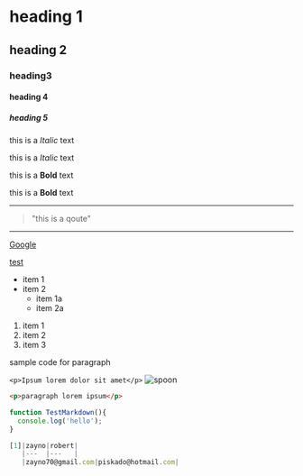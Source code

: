 
# heading 1
## heading 2
### heading3
#### heading 4
##### _heading 5_

this is a *Italic* text

this is a _Italic_ text

this is a **Bold** text

this is a __Bold__ text

---
>"this is a qoute"

___

[Google](http://www.google.com "google")

[test](test.md)
* item 1
* item 2
  * item 1a
  * item 2a


1. item 1
1. item 2
1. item 3

sample code for paragraph

`<p>Ipsum lorem dolor sit amet</p>`
![spoon](images/spoon.jpg)

<!-- Github-->

```html
<p>paragraph lorem ipsum</p>
```
```javascript
function TestMarkdown(){
  console.log('hello');
}

[1]|zayno|robert|
   |---  |---   |
   |zayno70@gmail.com|piskado@hotmail.com|
